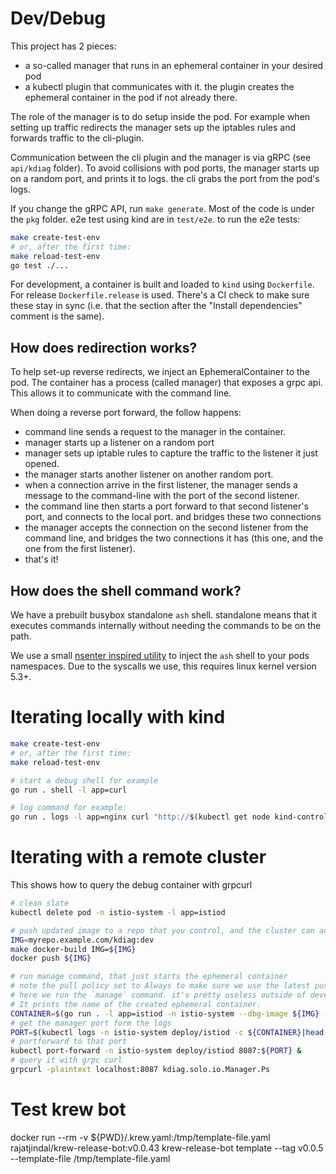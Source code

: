
# Dev/Debug

This project has 2 pieces:
- a so-called manager that runs in an ephemeral container in your desired pod
- a kubectl plugin that communicates with it. the plugin creates the ephemeral container in the pod if not already there.

The role of the manager is to do setup inside the pod. For example when setting up traffic redirects
the manager sets up the iptables rules and forwards traffic to the cli-plugin.

Communication between the cli plugin and the manager is via gRPC (see `api/kdiag` folder). To avoid
collisions with pod ports, the manager starts up on a random port, and prints it to logs. the cli
grabs the port from the pod's logs.


If you change the gRPC API, run `make generate`.
Most of the code is under the `pkg` folder. e2e test using kind are in `test/e2e`. to run the e2e tests:

```sh
make create-test-env
# or, after the first time:
make reload-test-env
go test ./...
```

For development, a container is built and loaded to `kind` using `Dockerfile`. For release `Dockerfile.release` is used.
There's a CI check to make sure these stay in sync (i.e. that the section after the "Install dependencies" comment is the same).


## How does redirection works?

To help set-up reverse redirects, we inject an EphemeralContainer to the pod. The container has a process (called manager) that exposes a grpc api.
This allows it to communicate with the command line.

When doing a reverse port forward, the follow happens:
- command line sends a request to the manager in the container.
- manager starts up a listener on a random port
- manager sets up iptable rules to capture the traffic to the listener it just opened.
- the manager starts another listener on another random port.
- when a connection arrive in the first listener, the manager sends a message to the command-line with the port of the second listener.
- the command line then starts a port forward to that second listener's port, and connects to the local port. and bridges these two connections
- the manager accepts the connection on the second listener from the command line, and bridges the two connections it has (this one, and the one from the first listener).
- that's it!

## How does the shell command work?

We have a prebuilt busybox standalone `ash` shell. standalone means that it executes commands internally
without needing the commands to be on the path.

We use a small [nsenter inspired utility](scratch-shell/enter.c) to inject the `ash` shell to your pods namespaces.
Due to the syscalls we use, this requires linux kernel version 5.3+.

# Iterating locally with kind
```sh
make create-test-env
# or, after the first time:
make reload-test-env

# start a debug shell for example
go run . shell -l app=curl

# log command for example:
go run . logs -l app=nginx curl "http://$(kubectl get node kind-control-plane -o jsonpath='{.status.addresses[0].address}'):$(kubectl get service nginx -o jsonpath='{.spec.ports[0].nodePort}')"
```

# Iterating with a remote cluster

This shows how to query the debug container with grpcurl

```sh
# clean slate
kubectl delete pod -n istio-system -l app=istiod

# push updated image to a repo that you control, and the cluster can access
IMG=myrepo.example.com/kdiag:dev
make docker-build IMG=${IMG}
docker push ${IMG}

# run manage command, that just starts the ephemeral container
# note the pull policy set to Always to make sure we use the latest pushed image
# here we run the `manage` command. it's pretty useless outside of development hence it is hidden.
# It prints the name of the created ephemeral container.
CONTAINER=$(go run . -l app=istiod -n istio-system --dbg-image ${IMG} --pull-policy=Always manage|cut -d' ' -f1)
# get the manager port form the logs
PORT=$(kubectl logs -n istio-system deploy/istiod -c ${CONTAINER}|head -1|rev|cut -d: -f1|rev)
# portforward to that port
kubectl port-forward -n istio-system deploy/istiod 8087:${PORT} &
# query it with grpc curl
grpcurl -plaintext localhost:8087 kdiag.solo.io.Manager.Ps
```

# Test krew bot

docker run --rm -v ${PWD}/.krew.yaml:/tmp/template-file.yaml rajatjindal/krew-release-bot:v0.0.43 krew-release-bot template --tag v0.0.5 --template-file /tmp/template-file.yaml
